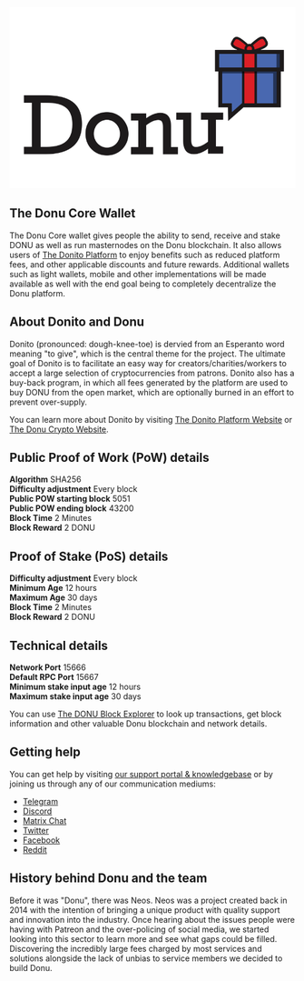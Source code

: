 <p align="center">
  <img src="./src/qt/res/images/donu-logo.png" alt="Donito, Inc.">
</p>

## The Donu Core Wallet

The Donu Core wallet gives people the ability to send, receive and stake DONU as well as run masternodes on the Donu blockchain.  It also allows users of [The Donito Platform](https://www.doni.to) to enjoy benefits such as reduced platform fees, and other applicable discounts and future rewards.  Additional wallets such as light wallets, mobile and other implementations will be made available as well with the end goal being to completely decentralize the Donu platform.

## About Donito and Donu

Donito (pronounced: dough-knee-toe) is dervied from an Esperanto word meaning "to give", which is the central theme for the project. The ultimate goal of Donito is to facilitate an easy way for creators/charities/workers to accept a large selection of cryptocurrencies from patrons.  Donito also has a buy-back program, in which all fees generated by the platform are used to buy DONU from the open market, which are optionally burned in an effort to prevent over-supply.

You can learn more about Donito by visiting [The Donito Platform Website](https://www.doni.to) or [The Donu Crypto Website](https://www.donu.io).

## Public Proof of Work (PoW) details

**Algorithm** SHA256  
**Difficulty adjustment** Every block  
**Public POW starting block** 5051  
**Public POW ending block** 43200  
**Block Time** 2 Minutes   
**Block Reward** 2 DONU   

## Proof of Stake (PoS) details

**Difficulty adjustment** Every block  
**Minimum Age** 12 hours  
**Maximum Age** 30 days  
**Block Time** 2 Minutes   
**Block Reward** 2 DONU   

## Technical details

**Network Port** 15666  
**Default RPC Port** 15667  
**Minimum stake input age** 12 hours  
**Maximum stake input age** 30 days  


You can use [The DONU Block Explorer](https://chainz.cryptoid.info/donu) to look up transactions, get block information and other valuable Donu blockchain and network details.

## Getting help

You can get help by visiting [our support portal & knowledgebase](https://www.donu.support) or by joining us through any of our communication mediums:

- [Telegram](https://www.donu.io/telegram)
- [Discord](https://www.donu.io/discord)
- [Matrix Chat](https://www.donu.io/matrix)
- [Twitter](https://www.donu.io/twitter)
- [Facebook](https://www.donu.io/facebook)
- [Reddit](https://www.donu.io/reddit)

## History behind Donu and the team

Before it was "Donu", there was Neos.  Neos was a project created back in 2014 with the intention of bringing a unique product with quality support and innovation into the industry.  Once hearing about the issues people were having with Patreon and the over-policing of social media, we started looking into this sector to learn more and see what gaps could be filled.  Discovering the incredibly large fees charged by most services and solutions alongside the lack of unbias to service members we decided to build Donu.
